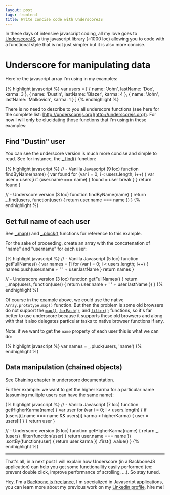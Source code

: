```yaml
---
layout: post
tags: frontend
title: Write concise code with UnderscoreJS
---
```


In these days of intensive javascript coding, all my love goes to 
[UnderscoreJS](http://underscorejs.org), a tiny javascript library 
(~1000 loc) allowing you to code with a functional style that is not just simpler but it is also more concise.

# Underscore for manipulating data

Here're the javascript array I'm using in my examples:

{% highlight javascript %}
var users = [
    { name: 'John', lastName: 'Doe', karma: 3 },
    { name: 'Dustin', lastName: 'Blazer', karma: 4 },
    { name: 'John', lastName: 'Malkovich', karma: 1 }
]
{% endhighlight %}

There is no need to describe to you all underscore functions (see here for the 
complete list: [http://underscorejs.org](http://underscorejs.org)). For now I will only be  elucidating those functions that I'm using in these examples:

## Find "Dustin" user


You can see the underscore version is much more concise and simple to read. 
See for instance,  the [_.find()](http://underscorejs.org/#find) function:

{% highlight javascript %}
// - Vanilla Javascript (9 loc)
function findByName(name) {
    var found
    for (var i = 0; i < users.length; i++) {
        var user = users[i
        if (user.name === name) {
            found = user
            break
        }
    }
    return found
}

// - Underscore version (3 loc)
function findByName(name) {
    return _.find(users, function(user) {
        return user.name === name
    })
}
{% endhighlight %}


## Get full name of each user

See [_.map()](http://underscorejs.org/#map) and [_.pluck()](http://underscorejs.org/#pluck) functions for reference to this example.

For the sake of proceeding, create an array with the concatenation of "name" and "username" for each user:

{% highlight javascript %}
// - Vanilla Javascript (5 loc)
function getFullNames() {
    var names = []
    for (var i = 0; i < users.length; i++) {
        names.push(user.name + ' ' + user.lastName
    }
    return names
}


// - Underscore version (3 loc)
function getFullNames() {
    return _.map(users, function(user) {
        return user.name + ' ' + user.lastName
    })
}
{% endhighlight %}

Of course in the example above, we could use the native `Array.prototype.map()` 
function. But then the problem is some old browsers do not support the 
[`map()`](https://developer.mozilla.org/en-US/docs/JavaScript/Reference/Global_Objects/Array/map), 
[`forEach()`](https://developer.mozilla.org/en-US/docs/JavaScript/Reference/Global_Objects/Array/forEach),
and [`filter()`](https://developer.mozilla.org/en-US/docs/JavaScript/Reference/Global_Objects/Array/filter)
functions,  so it's far better to use underscore because it supports these old browsers and along with that it also delegates particular tasks to native browser functions if any.

Note: if we want to get the  `name` property of each user this is what we can do:

{% highlight javascript %}
var names = _.pluck(users, 'name')
{% endhighlight %}

## Data manipulation (chained objects)

See [Chaining chapter](http://underscorejs.org/#chaining) in underscore documentation. 

Further example: we want to get the higher karma for a particular name 
(assuming mulitple users can have the same name):

{% highlight javascript %}
// - Vanilla Javascript (7 loc)
function getHigherKarma(name) {
    var user
    for (var i = 0; i < users.length) {
        if (users[i].name === name && users[i].karma > higherKarma) {
            user = users[i]
        }
    }
    return user
}

// - Underscore version (5 loc)
function getHigherKarma(name) {
    return _.(users)
        .filter(function(user) { return user.name === name })
        .sortBy(function(user) { return user.karma })
        .first()
        .value()
}
{% endhighlight %}


<hr/>

That's all, in a next post I will explain how Underscore (in a BackboneJS application) can help you
get some functionallity easily performed (ex: prevent double click, improve performance of scrolling, ...).
So stay tuned.


<div class="alert warning">
    Hey, I'm a <a href="/hire.html">Backbone.js freelance</a>, I'm specialized in Javascript applications, you can learn more about 
    my previous work on my <a href="http://www.linkedin.com/in/julesboussekeyt">Linkedin profile</a>, hire me!
</div>

